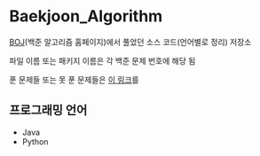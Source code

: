 # Baekjoon_Algorithm

[BOJ](https://www.acmicpc.net/)(백준 알고리즘 홈페이지)에서 풀었던 소스 코드(언어별로 정리) 저장소

파일 이름 또는 패키지 이름은 각 백준 문제 번호에 해당 됨

푼 문제들 또는 못 푼 문제들은 [이 링크](https://www.acmicpc.net/user/gustn8523)를 

## 프로그래밍 언어

* Java
* Python
